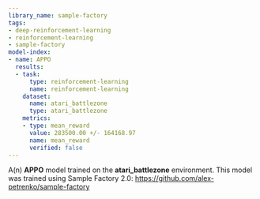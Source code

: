 ```yaml
---
library_name: sample-factory
tags:
- deep-reinforcement-learning
- reinforcement-learning
- sample-factory
model-index:
- name: APPO
  results:
  - task:
      type: reinforcement-learning
      name: reinforcement-learning
    dataset:
      name: atari_battlezone
      type: atari_battlezone
    metrics:
    - type: mean_reward
      value: 283500.00 +/- 164168.97
      name: mean_reward
      verified: false
---
```


A(n) **APPO** model trained on the **atari_battlezone** environment.
This model was trained using Sample Factory 2.0: https://github.com/alex-petrenko/sample-factory
    